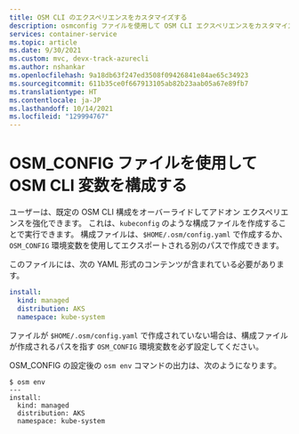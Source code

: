 ```yaml
---
title: OSM CLI のエクスペリエンスをカスタマイズする
description: osmconfig ファイルを使用して OSM CLI エクスペリエンスをカスタマイズします。
services: container-service
ms.topic: article
ms.date: 9/30/2021
ms.custom: mvc, devx-track-azurecli
ms.author: nshankar
ms.openlocfilehash: 9a18db63f247ed3508f09426841e84ae65c34923
ms.sourcegitcommit: 611b35ce0f667913105ab82b23aab05a67e89fb7
ms.translationtype: HT
ms.contentlocale: ja-JP
ms.lasthandoff: 10/14/2021
ms.locfileid: "129994767"
---
```

# <a name="configure-osm-cli-variables-with-an-osm_config-file"></a>OSM_CONFIG ファイルを使用して OSM CLI 変数を構成する

ユーザーは、既定の OSM CLI 構成をオーバーライドしてアドオン エクスペリエンスを強化できます。 これは、`kubeconfig` のような構成ファイルを作成することで実行できます。 構成ファイルは、`$HOME/.osm/config.yaml` で作成するか、`OSM_CONFIG` 環境変数を使用してエクスポートされる別のパスで作成できます。

このファイルには、次の YAML 形式のコンテンツが含まれている必要があります。

```yaml
install:
  kind: managed
  distribution: AKS
  namespace: kube-system
```

ファイルが `$HOME/.osm/config.yaml` で作成されていない場合は、構成ファイルが作成されるパスを指す `OSM_CONFIG` 環境変数を必ず設定してください。

OSM_CONFIG の設定後の `osm env` コマンドの出力は、次のようになります。 

```console
$ osm env
--- 
install:
  kind: managed
  distribution: AKS
  namespace: kube-system
```